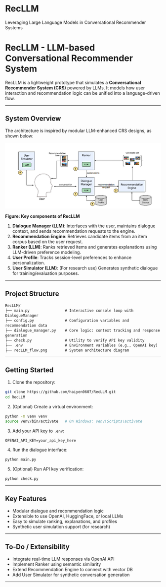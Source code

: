 # RecLLM
Leveraging Large Language Models in Conversational Recommender Systems
# RecLLM - LLM-based Conversational Recommender System

RecLLM is a lightweight prototype that simulates a **Conversational Recommender System (CRS)** powered by LLMs. It models how user interaction and recommendation logic can be unified into a language-driven flow.

---

## System Overview

The architecture is inspired by modular LLM-enhanced CRS designs, as shown below:

![RecLLM Architecture](./RecLLM_workflow.png)

**Figure: Key components of RecLLM**
1. **Dialogue Manager (LLM)**: Interfaces with the user, maintains dialogue context, and sends recommendation requests to the engine.
2. **Recommendation Engine**: Retrieves candidate items from an item corpus based on the user request.
3. **Ranker (LLM)**: Ranks retrieved items and generates explanations using LLM-driven preference modeling.
4. **User Profile**: Tracks session-level preferences to enhance personalization.
5. **User Simulator (LLM)**: (For research use) Generates synthetic dialogue for training/evaluation purposes.

---

## Project Structure

```
RecLLM/
├── main.py                # Interactive console loop with DialogueManager
├── config.py              # Configuration variables and recommendation data
├── dialogue_manager.py    # Core logic: context tracking and response generation
├── check.py               # Utility to verify API key validity
├── .env                   # Environment variables (e.g., OpenAI key)
├── recLLM_flow.png        # System architecture diagram
```

---

## Getting Started

1. Clone the repository:
```bash
git clone https://github.com/haiyen0607/RecLLM.git
cd RecLLM
```

2. (Optional) Create a virtual environment:
```bash
python -m venv venv
source venv/bin/activate   # On Windows: venv\Scripts\activate
```

3. Add your API key to `.env`:
```
OPENAI_API_KEY=your_api_key_here
```

4. Run the dialogue interface:
```bash
python main.py
```

5. (Optional) Run API key verification:
```bash
python check.py
```

---

## Key Features

- Modular dialogue and recommendation logic
- Extensible to use OpenAI, HuggingFace, or local LLMs
- Easy to simulate ranking, explanations, and profiles
- Synthetic user simulation support (for research)

---

## To-Do / Extensibility

- Integrate real-time LLM responses via OpenAI API
- Implement Ranker using semantic similarity
- Extend Recommendation Engine to connect with vector DB
- Add User Simulator for synthetic conversation generation

---
